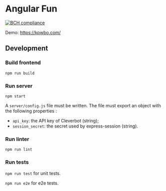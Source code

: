 # Angular Fun

[![BCH compliance](https://bettercodehub.com/edge/badge/kpwbo/angular-fun?branch=master)](https://bettercodehub.com/)

Demo: https://kpwbo.com/

## Development

### Build frontend

```npm run build```

### Run server

```npm start```

A ```server/config.js``` file must be written. The file must export an object with the following properties :
* ```api_key```: the API key of Cleverbot (string);
* ```session_secret```: the secret used by express-session (string).

### Run linter

```npm run lint```

### Run tests

```npm run test``` for unit tests.

```npm run e2e``` for e2e tests.
